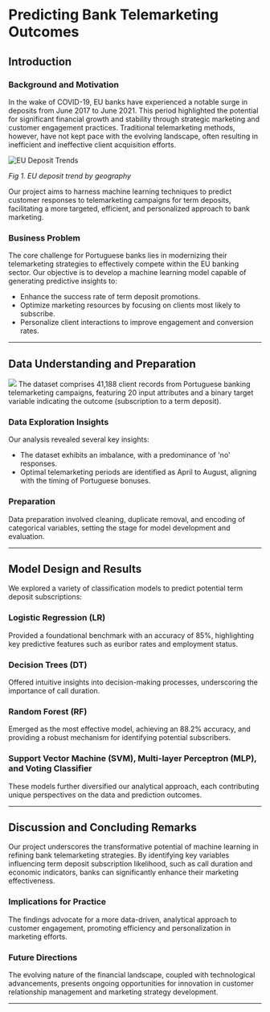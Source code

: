 # Predicting Bank Telemarketing Outcomes

## Introduction

### Background and Motivation

In the wake of COVID-19, EU banks have experienced a notable surge in deposits from June 2017 to June 2021. This period highlighted the potential for significant financial growth and stability through strategic marketing and customer engagement practices. Traditional telemarketing methods, however, have not kept pace with the evolving landscape, often resulting in inefficient and ineffective client acquisition efforts.

![EU Deposit Trends](media/image1)

*Fig 1. EU deposit trend by geography*

Our project aims to harness machine learning techniques to predict customer responses to telemarketing campaigns for term deposits, facilitating a more targeted, efficient, and personalized approach to bank marketing.

### Business Problem

The core challenge for Portuguese banks lies in modernizing their telemarketing strategies to effectively compete within the EU banking sector. Our objective is to develop a machine learning model capable of generating predictive insights to:
- Enhance the success rate of term deposit promotions.
- Optimize marketing resources by focusing on clients most likely to subscribe.
- Personalize client interactions to improve engagement and conversion rates.

---

## Data Understanding and Preparation

![](2.png)
The dataset comprises 41,188 client records from Portuguese banking telemarketing campaigns, featuring 20 input attributes and a binary target variable indicating the outcome (subscription to a term deposit).

### Data Exploration Insights

Our analysis revealed several key insights:
- The dataset exhibits an imbalance, with a predominance of 'no' responses.
- Optimal telemarketing periods are identified as April to August, aligning with the timing of Portuguese bonuses.

### Preparation

Data preparation involved cleaning, duplicate removal, and encoding of categorical variables, setting the stage for model development and evaluation.

---

## Model Design and Results

We explored a variety of classification models to predict potential term deposit subscriptions:

### Logistic Regression (LR)

Provided a foundational benchmark with an accuracy of 85%, highlighting key predictive features such as euribor rates and employment status.

### Decision Trees (DT)

Offered intuitive insights into decision-making processes, underscoring the importance of call duration.

### Random Forest (RF)

Emerged as the most effective model, achieving an 88.2% accuracy, and providing a robust mechanism for identifying potential subscribers.

### Support Vector Machine (SVM), Multi-layer Perceptron (MLP), and Voting Classifier

These models further diversified our analytical approach, each contributing unique perspectives on the data and prediction outcomes.

---

## Discussion and Concluding Remarks

Our project underscores the transformative potential of machine learning in refining bank telemarketing strategies. By identifying key variables influencing term deposit subscription likelihood, such as call duration and economic indicators, banks can significantly enhance their marketing effectiveness.

### Implications for Practice

The findings advocate for a more data-driven, analytical approach to customer engagement, promoting efficiency and personalization in marketing efforts.

### Future Directions

The evolving nature of the financial landscape, coupled with technological advancements, presents ongoing opportunities for innovation in customer relationship management and marketing strategy development.

---

